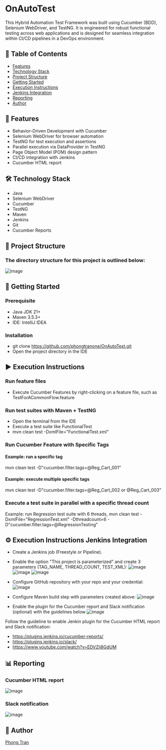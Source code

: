 # OnAutoTest
This Hybrid Automation Test Framework was built using Cucumber (BDD), Selenium WebDriver, and TestNG. It is engineered for robust functional testing across web applications and is designed for seamless integration within CI/CD pipelines in a DevOps environment.

## 📌 Table of Contents

- [Features](#features)
- [Technology Stack](#technology-stack)
- [Project Structure](#project-structure)
- [Getting Started](#getting-started)
- [Execution Instructions](#execution-instructions)
- [Jenkins Integration](#jenkins-integration)
- [Reporting](#reporting)
- [Author](#author)


## 🚀 <a name="features"></a> Features

- Behavior-Driven Development with Cucumber
- Selenium WebDriver for browser automation
- TestNG for test execution and assertions
- Parallel execution via DataProvider in TestNG
- Page Object Model (POM) design pattern
- CI/CD integration with Jenkins
- Cucumber HTML report

## 🛠️ <a name="technology-stack"></a> Technology Stack

- Java
- Selenium WebDriver
- Cucumber
- TestNG
- Maven
- Jenkins
- Git
- Cucumber Reports

## 📁 <a name="project-structure"></a> Project Structure
### The directory structure for this project is outlined below:

![image](https://github.com/user-attachments/assets/178686b8-b2ee-48f6-ad33-ce973b0cfcc9)

## 🧰 <a name="getting-started"></a> Getting Started
### Prerequisite

- Java JDK 21+
- Maven 3.5.3+
- IDE: IntelliJ IDEA

### Installation
- git clone https://github.com/phongtranone/OnAutoTest.git
- Open the project directory in the IDE

## ▶️ <a name="execution-instructions"></a> Execution Instructions
### Run feature files
- Execute Cucumber Features by right-clicking on a feature file, such as TestForACommonFlow.feature

### Run test suites with Maven + TestNG
- Open the terminal from the IDE
- Execute a test suite like FunctionalTest
- mvn clean test -DxmlFile="FunctionalTest.xml"

### Run Cucumber Feature with Specific Tags
#### Example: run a specific tag
mvn clean test -D"cucumber.filter.tags=@Reg_Cart_001"
#### Example: execute multiple specific tags
mvn clean test -D"cucumber.filter.tags=@Reg_Cart_002 or @Reg_Cart_003"

### Execute a test suite in parallel with a specific thread count
Example: run Regression test suite with 6 threads,
mvn clean test -DxmlFile="RegressionTest.xml" -Dthreadcount=6 -D"cucumber.filter.tags=@RegressionTesting"

## ⚙️ <a name="jenkins-integration"></a> Execution Instructions Jenkins Integration
- Create a Jenkins job (Freestyle or Pipeline).
- Enable the option "This project is parameterized" and create 3 parameters (TAG_NAME, THREAD_COUNT, TEST_XML):
![image](https://github.com/user-attachments/assets/e91a9644-9e94-4b21-9927-1b3d3b9923b5)
![image](https://github.com/user-attachments/assets/1212a646-f461-4745-8809-e00fb03cc2ac)
![image](https://github.com/user-attachments/assets/6bcc7475-22d8-413d-b106-7f28609553c5)


- Configure GitHub repository with your repo and your credential:
![image](https://github.com/user-attachments/assets/840fa497-3d95-421f-8cc8-5a3faa46d7fe)


- Configure Maven build step with parameters created above:
![image](https://github.com/user-attachments/assets/a0112b50-b41b-4bfb-b680-ae43f44468aa)
- Enable the plugin for the Cucumber report and Slack notification (optional) with the guidelines below
![image](https://github.com/user-attachments/assets/7c4ed681-806d-4126-b398-5bc82169555b)

Follow the guideline to enable Jenkin plugin for the Cucumber HTML report and Slack notification:
- https://plugins.jenkins.io/cucumber-reports/
- https://plugins.jenkins.io/slack/
- https://www.youtube.com/watch?v=EDVZli8GdUM

## 📊 <a name="reporting"></a> Reporting
### Cucumber HTML report
![image](https://github.com/user-attachments/assets/b26a7699-5905-4e33-8aac-9c38d53e42d7)

### Slack notification
![image](https://github.com/user-attachments/assets/eb10a1bd-8748-4fd4-8d70-df9804898597)


## 📄 <a name="author"></a> Author
 <a href='https://www.linkedin.com/in/phong-tran-476576102/'>Phong Tran</a>
